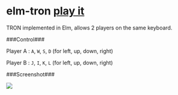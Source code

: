 # elm-tron [play it](https://s3.amazonaws.com/erlm-demos/elm-tron/tron.html)

TRON implemented in Elm, allows 2 players on the same keyboard.

###Control###

Player A : `A`, `W`, `S`, `D` (for left, up, down, right)

Player B : `J`, `I`, `K`, `L` (for left, up, down, right)

###Screenshot###

![](https://s3.amazonaws.com/erlm-demos/elm-tron/elm-tron-01.png)
